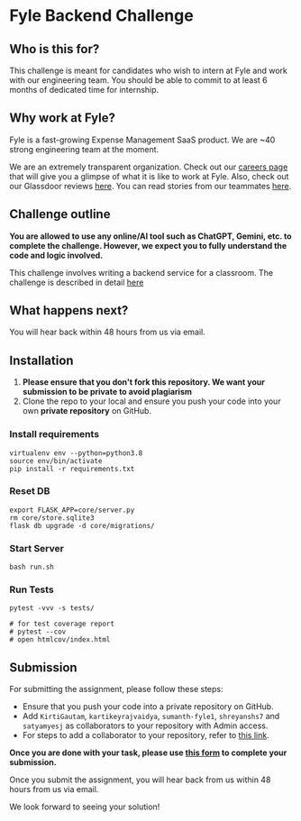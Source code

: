 # Fyle Backend Challenge

## Who is this for?

This challenge is meant for candidates who wish to intern at Fyle and work with our engineering team. You should be able to commit to at least 6 months of dedicated time for internship.

## Why work at Fyle?

Fyle is a fast-growing Expense Management SaaS product. We are ~40 strong engineering team at the moment. 

We are an extremely transparent organization. Check out our [careers page](https://careers.fylehq.com) that will give you a glimpse of what it is like to work at Fyle. Also, check out our Glassdoor reviews [here](https://www.glassdoor.co.in/Reviews/Fyle-Reviews-E1723235.htm). You can read stories from our teammates [here](https://stories.fylehq.com).


## Challenge outline

**You are allowed to use any online/AI tool such as ChatGPT, Gemini, etc. to complete the challenge. However, we expect you to fully understand the code and logic involved.**

This challenge involves writing a backend service for a classroom. The challenge is described in detail [here](./Application.md)


## What happens next?

You will hear back within 48 hours from us via email. 


## Installation

1. **Please ensure that you don't fork this repository. We want your submission to be private to avoid plagiarism**
2. Clone the repo to your local and ensure you push your code into your own **private repository** on GitHub.

### Install requirements

```
virtualenv env --python=python3.8
source env/bin/activate
pip install -r requirements.txt
```
### Reset DB

```
export FLASK_APP=core/server.py
rm core/store.sqlite3
flask db upgrade -d core/migrations/
```
### Start Server

```
bash run.sh
```
### Run Tests

```
pytest -vvv -s tests/

# for test coverage report
# pytest --cov
# open htmlcov/index.html
```


## Submission

For submitting the assignment, please follow these steps:

* Ensure that you push your code into a private repository on GitHub.
* Add `KirtiGautam`, `kartikeyrajvaidya`, `sumanth-fyle1`, `shreyanshs7` and `satyamyesj` as collaborators to your repository with Admin access.
* For steps to add a collaborator to your repository, refer to [this link](https://docs.github.com/en/account-and-profile/setting-up-and-managing-your-personal-account-on-github/managing-access-to-your-personal-repositories/inviting-collaborators-to-a-personal-repository).

**Once you are done with your task, please use [this form](https://forms.gle/7ZBydqaoWaJTDYCA8) to complete your submission.**

Once you submit the assignment, you will hear back from us within 48 hours from us via email. 

We look forward to seeing your solution!